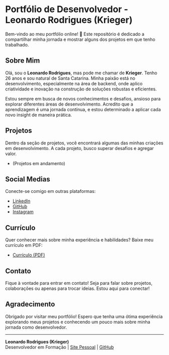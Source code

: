 # Portfólio de Desenvolvedor - Leonardo Rodrigues (Krieger)

Bem-vindo ao meu portfólio online! 🚀 Este repositório é dedicado a compartilhar minha jornada e mostrar alguns dos projetos em que tenho trabalhado.

## Sobre Mim

Olá, sou o **Leonardo Rodrigues**, mas pode me chamar de **Krieger**. Tenho 26 anos e sou natural de Santa Catarina. Minha paixão está no desenvolvimento, especialmente na área de backend, onde aplico criatividade e inovação na construção de soluções robustas e eficientes.

Estou sempre em busca de novos conhecimentos e desafios, ansioso para explorar diferentes áreas de desenvolvimento. Acredito que a aprendizagem é uma jornada contínua, e estou determinado a aplicar cada novo insight de maneira prática.

## Projetos

Dentro da seção de projetos, você encontrará algumas das minhas criações em desenvolvimento. A cada projeto, busco superar desafios e agregar valor.

* (Projetos em andamento)

## Social Medias

Conecte-se comigo em outras plataformas:

* [LinkedIn](http://www.linkedin.com/in/leokrodrigues)
* [GitHub](https://github.com/Kriegerl1)
* [Instagram](https://www.instagram.com/leo_rodrigues1997/)

## Currículo

Quer conhecer mais sobre minha experiência e habilidades? Baixe meu currículo em PDF:

* [Currículo (PDF)](Indisponível)

## Contato

Fique à vontade para entrar em contato! Seja para falar sobre projetos, colaborações ou apenas para trocar ideias. Estou aqui para conectar!

## Agradecimento

Obrigado por visitar meu portfólio! Espero que tenha uma ótima experiência explorando meus projetos e conhecendo um pouco mais sobre minha jornada como desenvolvedor.

---

**Leonardo Rodrigues (Krieger)**  
Desenvolvedor em Formação | [Site Pessoal](https://Codelr.github.io/Portf-lio-Dev) | [GitHub](https://github.com/Kriegerl1)
